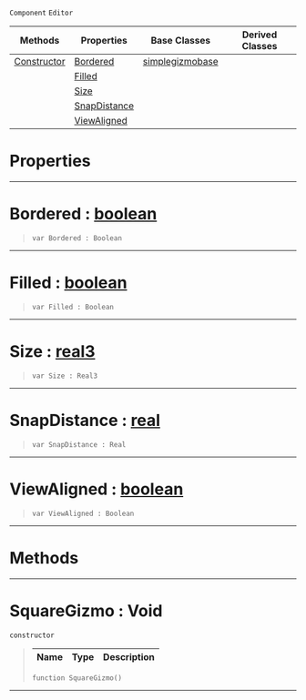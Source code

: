  `Component` `Editor`



|Methods|Properties|Base Classes|Derived Classes|
|---|---|---|---|
|[ Constructor](https://plasmaengine.github.io/PlasmaDocs/Plasma1/C++/code_reference/class_reference/squaregizmo.markdown#squaregizmo-void)|[ Bordered](https://plasmaengine.github.io/PlasmaDocs/Plasma1/C++/code_reference/class_reference/squaregizmo.markdown#bordered-plasma-engine-doc)|[simplegizmobase](https://plasmaengine.github.io/PlasmaDocs/Plasma1/C++/code_reference/class_reference/simplegizmobase.markdown)| |
| |[ Filled](https://plasmaengine.github.io/PlasmaDocs/Plasma1/C++/code_reference/class_reference/squaregizmo.markdown#filled-plasma-engine-docum)| | |
| |[ Size](https://plasmaengine.github.io/PlasmaDocs/Plasma1/C++/code_reference/class_reference/squaregizmo.markdown#size-plasma-engine-documen)| | |
| |[ SnapDistance](https://plasmaengine.github.io/PlasmaDocs/Plasma1/C++/code_reference/class_reference/squaregizmo.markdown#snapdistance-plasma-engine)| | |
| |[ ViewAligned](https://plasmaengine.github.io/PlasmaDocs/Plasma1/C++/code_reference/class_reference/squaregizmo.markdown#viewaligned-plasma-engine)| | |


 #  Properties


---  
 #  Bordered : [boolean](https://plasmaengine.github.io/PlasmaDocs/Plasma1/C++/code_reference/lightning_base_types/boolean.markdown)

> 
> ``` lang=cpp, name=Lightning
> var Bordered : Boolean


---  
 #  Filled : [boolean](https://plasmaengine.github.io/PlasmaDocs/Plasma1/C++/code_reference/lightning_base_types/boolean.markdown)

> 
> ``` lang=cpp, name=Lightning
> var Filled : Boolean


---  
 #  Size : [real3](https://plasmaengine.github.io/PlasmaDocs/Plasma1/C++/code_reference/lightning_base_types/real3.markdown)

> 
> ``` lang=cpp, name=Lightning
> var Size : Real3


---  
 #  SnapDistance : [real](https://plasmaengine.github.io/PlasmaDocs/Plasma1/C++/code_reference/lightning_base_types/real.markdown)

> 
> ``` lang=cpp, name=Lightning
> var SnapDistance : Real


---  
 #  ViewAligned : [boolean](https://plasmaengine.github.io/PlasmaDocs/Plasma1/C++/code_reference/lightning_base_types/boolean.markdown)

> 
> ``` lang=cpp, name=Lightning
> var ViewAligned : Boolean


---  
 #  Methods


---  
 #  SquareGizmo : Void

 `constructor`

> 
> |Name|Type|Description|
> |---|---|---|
> ``` lang=cpp, name=Lightning
> function SquareGizmo()
> ``` 


---  
 

 